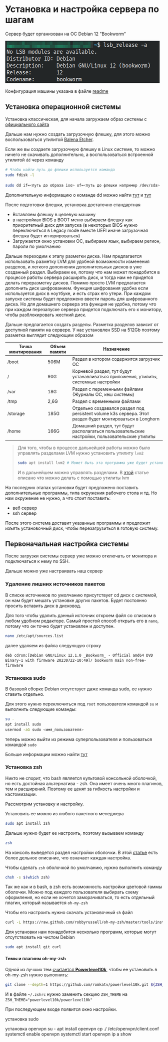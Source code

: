 # Установка и настройка сервера по шагам

Сервер будет организован на ОС Debian 12 "Bookworm"

![img_1](./images/install_1.png)

Конфигурация машины указана в файле [readme](./README.md#параметры-сервера)

## Установка операционной системы

Установка классическая, для начала загружаем образ системы с [официального сайта](https://www.debian.org/download)

Дальше нам нужно создать загрузочную флешку, для этого можно воспользоваться утилитой [Balena Etcher](https://etcher.balena.io/).

Если же вы создаете загрузочную флешку в Linux системе, то можно ничего не скачивать дополнительно, а воспользоваться встроенной утилитой `dd` через команду

```bash
# Чтобы найти путь до флешки используется команда
sudo fdisk -l

sudo dd if=<путь до образа iso> of=<путь до флешки например /dev/sda>
```

Дополнительную информацию о команде dd можно найти [тут](https://losst.pro/komanda-dd-linux) и [тут](https://habr.com/ru/articles/117050/)

После подготовки флешки, установка достаточно стандартная

- Вставляем флешку в целевую машину
- в настройках BIOS в BOOT меню выбираем флешку как приоритетный диск для запуска (в некоторых BIOS нужно переключиться в Legacy mode вместе UEFI иначе загрузочная флешка будет игнорироваться)
- Загружается окно установки ОС, выбираем язык, выбираем регион, пароли по умолчанию

Дальше переходим к этапу разметки диска. Нам предлагается использовать разметку LVM для удобной возможности изменения разделов, и легкого дополнения дополнительных дисков в уже созданный раздел. Выбираем ее, потому что нам может понадобится в процессе работы сервера расширять диск, и тогда нам не придется делать переразметку дисков. Помимо просто LVM предлагается дополнить диск шифрованием. Функция шифрования удобна если используется диск в ноутбуке, и есть страх его утери. При каждом запуске системы будет предложено ввести пароль для шифрованного диска. Но для домашнего сервера эта функция не удобна, потому что при каждом перезапуске сервера придется подключать его к монитору, чтобы разблокировать жесткий диск.

Дальше предлагается создать разделы. Разметка разделов зависит от доступной памяти на сервере. У нас установлен SSD на 512Gb поэтому разметка выглядит следующим образом

| Точка монтирования | Объем памяти | Назначение                                                                                               |
| ------------------ | ------------ | -------------------------------------------------------------------------------------------------------- |
| /boot              | 506M         | Раздел в котором содержится загрузчик ОС                                                                 |
| /                  | 90G          | Корневой раздел, тут будут устанавливаться приложения, утилиты, системные настройки                      |
| /var               | 18G          | Раздел с переменными файлами (Журналы ОС, кеш системы)                                                   |
| /tmp               | 2,6G         | Раздел с временными файлами                                                                              |
| /storage           | 185G         | Отдельно создавался раздел под persistent volume k3s сервера. Этот раздел будет монтироваться в Longhorn |
| /home              | 166G         | Домашний раздел, тут будут располагаться пользовательские настройки, пользовательские утилиты            |

>Для того, чтобы в процессе дальнейшей работы можно было управлять разделами LVM нужно установить утилиту `lvm2`
>
>```bash
>sudo apt install lvm2 # Может быть эта программа уже будет установлена
>```
>
>И в дальнейшем можно управлять разделами. В [этой](https://www.dmosk.ru/instruktions.php?object=lvm) статье описано что можно делать с помощью утилиты lvm

На последних этапах установки будет предложено поставить дополнительные программы, типа окружения рабочего стола и тд. Но нам окружение не нужно, а что стоит поставить:

- веб сервер
- ssh сервер

После этого система доставит указанные программы и предложит изъять установочный диск, чтобы перезагрузиться в готовую систему.

## Первоначальная настройка системы

После загрузки системы сервер уже можно отключать от монитора и подключаться к нему по SSH.

Дальше можно уже настраивать наш сервер

### Удаление лишних источников пакетов

В списке источников по умолчанию присутствует cd диск с системой, он нам будет мешать установке других пакетов. Будет постоянно просить вставить диск в дисковод.

Для того чтобы удалить данный источник откроем файл со списком в любом удобном редакторе. Самый простой способ открыть его в `nano`, потому что он точно будет установлен и доступен.

```bash
nano /etc/apt/sources.list
```

далее удаляем из файла следующую строку

```text
deb cdrom:[Debian GNU/Linux 12.1.0 _Bookworm_ - Official amd64 DVD Binary-1 with firmware 20230722-10:49]/ bookworm main non-free-firmware
```

### Установка sudo

В базовой сборке Debian отсутствует даже команда sudo, ее нужно ставить отдельно.

Для этого нужно переключиться под `root` пользователя командой `su` и выполнить следующие команды:

```bash
su -
apt install sudo
usermod -aG sudo <имя_пользователя>
```

теперь можно выйти из режима суперпользователя и пользоваться командой `sudo`

Больше информации можно найти [тут](https://losst.pro/ustanovka-sudo-v-debian-10)

### Установка zsh

Никто не спорит, что bash является культовой консольной оболочкой, но есть достойная альтернатива - zsh. Она имеет очень много плагинов, тем и расширений. Поэтому ее ценят за гибкость настройки и кастомизации.

Рассмотрим установку и настройку.

Установить ее можно из любого пакетного менеджера

```bash
sudo apt install zsh
```

Дальше нужно будет ее настроить, поэтому вызываем команду

```bash
zsh
```

На консоль выведется раздел настройки оболочки. В этой [статье](https://losst.pro/nastrojka-zsh-i-oh-my-zsh) есть более дельное описание, что означает каждая настройка.

Чтобы сделать `zsh` оболочкой по умолчанию, нужно выполнить команду

```bash
chsh -s $(which zsh)
```

Так же как и в bash, в zsh есть возможность настройки цветовой гаммы оболочки. Можно под каждого пользователя выбирать схему оформления, но если не хочется заморачиваться, то есть отдельный плагин, который называется `oh-my-zsh`

Чтобы его настроить нужно скачать установочный `sh` файл

```bash
curl -L https://raw.github.com/robbyrussell/oh-my-zsh/master/tools/install.sh | sh
```

Для установки нам понадобится несколько программ, которые могут отсутствовать на чистом Debian

```bash
sudo apt install git curl
```

#### Темы и плагины oh-my-zsh

Одной из лучших тем [считается **Powerlevel10k**](https://github.com/romkatv/powerlevel10k), чтобы ее установить в oh-my-zsh нужно выполнить:

```bash
git clone --depth=1 https://github.com/romkatv/powerlevel10k.git ${ZSH_CUSTOM:-$HOME/.oh-my-zsh/custom}/themes/powerlevel10k
```

И в файле `~/.zshrc` нужно заменить секцию `ZSH_THEME` на `ZSH_THEME="powerlevel10k/powerlevel10k"`

При последующем входе появится окно настройки.

установка sudo

установка openvpn
su -
apt install openvpn
cp ./<path-to-ovpn-file> /etc/openvpn/client.conf
systemctl enable openvpn
systemctl start openvpn
ip a show
